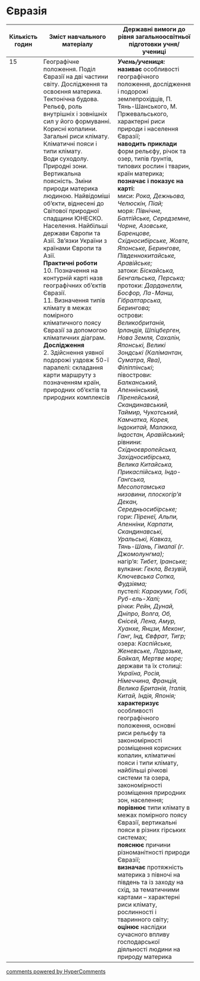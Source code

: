 <div id="hypercomments_widget" class="js-hypercomments-widget invisible"></div>

# Євразія

<table>
  <tr>
    <td width="10%" align="center"><b>Кількість годин</b></td>  
    <td width="45%" align="center"><b>Зміст навчального матеріалу</b></td>
    <td width="45%" align="center"><b>Державні вимоги до рівня загальноосвітньої підготовки учня/учениці</b></td>
  </tr>
<tbody>
  <tr>
<td width="10%" style="vertical-align:top !important;">15</td>
    <td width="45%" style="vertical-align:top !important;">
Географічне положення. Поділ Євразії на дві частини світу. Дослідження та освоєння материка. <br>
Тектонічна будова. Рельєф, роль внутрішніх і зовнішніх  сил у його формуванні. Корисні копалини.   <br>
Загальні риси клімату. Кліматичні пояси і типи клімату. <br>
Води суходолу. <br>
Природні зони. Вертикальна поясність. Зміни природи материка людиною. Найвідоміші об’єкти, віднесені до Світової природної  спадщини  ЮНЕСКО.<br>
Населення. Найбільші держави Європи та  Азії. Зв’язки України з країнами Європи та Азії.  <br>
<b>Практичні роботи</b><br>
10. Позначення на контурній карті назв географічних об’єктів Євразії.<br>
11. Визначення типів клімату в межах помірного кліматичного поясу Євразії за допомогою кліматичних діаграм.<br>
<b>Дослідження</b><br>
2.	Здійснення уявної подорожі уздовж 50-ї паралелі: складання карти маршруту з позначенням країн, природних об’єктів та природних комплексів
</td>
    <td width="45%" style="vertical-align:top !important;">
<i><b>Учень/учениця:</b></i><br>
<b>називає</b> особливості географічного положення, дослідження і подорожі  землепрохідців, П. Тянь-Шанського, М. Пржевальського, характерні риси природи і населення Євразії; <br>
<b>наводить приклади</b> форм рельєфу, річок та озер, типів ґрунтів, типових рослин і тварин, країн материка;<br>
<b>позначає і показує на карті: </b><br>
миси: <i>Рока, Дежньова, Челюскін, Піай;</i> <br>
моря: <i>Північне, Балтійське, Середземне, Чорне, Азовське, Баренцове, Східносибірське, Жовте, Японське, Берингове, Південнокитайське, Аравійське;</i>  <br>
затоки: <i>Біскайська, Бенгальська, Перська;</i> <br>
протоки: <i>Дарданелли, Босфор, Ла-Манш, Гібралтарська, Берингова;</i> <br>
острови: <i>Великобританія, Ірландія, Шпіцберген, Нова Земля, Сахалін, Японські, Великі Зондські (Калімантан, Суматра, Ява), Філіппінські</i>; <br>
півострови: <i>Балканський, Апеннінський,  Піренейський, Скандинавський, Таймир, Чукотський, Камчатка, Корея, Індокитай, Малакка, Індостан, Аравійський;</i>  <br>
рівнини: <i>Східноєвропейська, Західносибірська, Велика Китайська, Прикаспійська, Індо-Гангська, Месопотамська низовини, плоскогір’я Декан, Середньосибірське; </i><br>
гори: <i>Піренеї, Альпи, Апенніни, Карпати, Скандинавські, Уральські, Кавказ, Тянь-Шань, Гімалаї (г. Джомолунгма);</i><br> 
нагір’я: <i>Тибет, Іранське;</i> <br>
вулкани: <i>Гекла, Везувій, Ключевська Сопка, Фудзіяма;</i> <br>
пустелі: <i>Каракуми, Гобі, Руб-ель-Халі;</i> <br>
річки: <i>Рейн, Дунай, Дніпро, Волга, Об, Єнісей, Лена, Амур, Хуанхе, Янцзи, Меконг, Ганг, Інд, Євфрат, Тигр;</i><br> 
озера: <i>Каспійське, Женевське,  Ладозьке, Байкал, Мертве море; </i><br>
держави та їх столиці: <i>Україна, Росія, Німеччина, Франція, Велика Британія, Італія, Китай, Індія, Японія;</i><br>
<b>характеризує</b> особливості географічного положення, основні риси рельєфу та закономірності розміщення корисних копалин, кліматичні пояси і типи клімату, найбільші річкові системи та озера, закономірності розміщення природних зон, населення;<br>  
<b>порівнює</b> типи клімату в межах помірного поясу Євразії, вертикальні пояси в різних гірських системах;<br>
<b>пояснює</b> причини різноманітності природи Євразії; <br>
<b>визначає</b> протяжність материка з півночі на південь та із заходу на схід, за тематичними картами – характерні риси клімату, рослинності і тваринного світу;<br>
<b>оцінює</b> наслідки сучасного впливу господарської діяльності людини на природу материка</td>
  </tr>
</tbody>
</table>

<div class="js-hypercomments-container">
<a href="http://hypercomments.com" class="hc-link" title="comments widget">comments powered by HyperComments</a>
</div>
